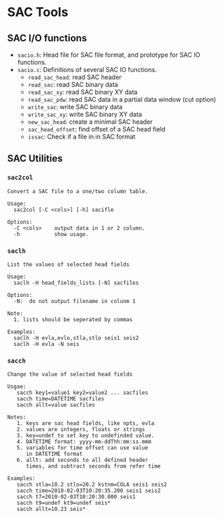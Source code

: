 # SAC Tools


## SAC I/O functions

- `sacio.h`: Head file for SAC file format, and prototype for SAC IO functions.
- `sacio.c`: Definitions of several SAC IO functions.
  - `read_sac_head`: read SAC header
  - `read_sac`: read SAC binary data
  - `read_sac_xy`: read SAC binary XY data
  - `read_sac_pdw`: read SAC data in a partial data window (cut option)
  - `write_sac`: write SAC binary data
  - `write_sac_xy`: write SAC binary XY data
  - `new_sac_head`: create a minimal SAC header
  - `sac_head_offset`: find offset of a SAC head field
  - `issac`: Check if a file in in SAC format

## SAC Utilities

### `sac2col`

```
Convert a SAC file to a one/two column table.

Usage:                                       
  sac2col [-C <cols>] [-h] sacifle           

Options:                                     
  -C <cols>    output data in 1 or 2 column.
  -h           show usage.
```

### `saclh`

```
List the values of selected head fields                

Usage:                                                 
  saclh -H head_fields_lists [-N] sacfiles             

Options:                                               
  -N:  do not output filename in colunm 1              

Note:                                                  
  1. lists should be seperated by commas               

Examples:                                              
  saclh -H evla,evlo,stla,stlo seis1 seis2             
  saclh -H evla -N seis  
```

### `sacch`

```
Change the value of selected head fields       

Usgae:                                         
   sacch key1=value1 key2=value2 ... sacfiles  
   sacch time=DATETIME sacfiles                
   sacch allt=value sacfiles                   

Notes:                                         
   1. keys are sac head fields, like npts, evla
   2. values are integers, floats or strings   
   3. key=undef to set key to undefinded value.
   4. DATETIME format: yyyy-mm-ddThh:mm:ss.mmm
   5. variables for time offset can use value  
      in DATETIME format                       
   6. allt: add seconds to all defined header  
      times, and subtract seconds from refer time

Examples:                                      
   sacch stla=10.2 stlo=20.2 kstnm=COLA seis1 seis2
   sacch time=2010-02-03T10:20:35.200 seis1 seis2   
   sacch t7=2010-02-03T10:20:30.000 seis1           
   sacch t9=undef kt9=undef seis*                   
   sacch allt=10.23 seis*            
```
